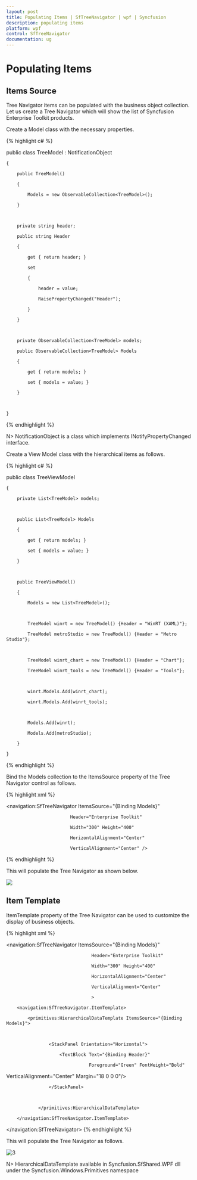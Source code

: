 ```yaml
---
layout: post
title: Populating Items | SfTreeNavigator | wpf | Syncfusion
description: populating items 
platform: wpf
control: SfTreeNavigator 
documentation: ug
---
```


# Populating Items 

## Items Source 

Tree Navigator items can be populated with the business object collection. Let us create a Tree Navigator which will show the list of Syncfusion Enterprise Toolkit products.  

Create a Model class with the necessary properties. 


{% highlight c# %}

  public class TreeModel : NotificationObject

    {

        public TreeModel()

        {

            Models = new ObservableCollection<TreeModel>();

        }



        private string header;

        public string Header

        {

            get { return header; }

            set

            {

                header = value;

                RaisePropertyChanged("Header");

            }

        }



        private ObservableCollection<TreeModel> models;

        public ObservableCollection<TreeModel> Models

        {

            get { return models; }

            set { models = value; }

        }



    }
{% endhighlight %}


N> NotificationObject is a class which implements INotifyPropertyChanged interface.


Create a View Model class with the hierarchical items as follows.  


{% highlight c# %}

public class TreeViewModel 

    {

        private List<TreeModel> models;



        public List<TreeModel> Models

        {

            get { return models; }

            set { models = value; }

        }



        public TreeViewModel()

        {

            Models = new List<TreeModel>();



            TreeModel winrt = new TreeModel() {Header = "WinRT (XAML)"};

            TreeModel metroStudio = new TreeModel() {Header = "Metro Studio"};



            TreeModel winrt_chart = new TreeModel() {Header = "Chart"};

            TreeModel winrt_tools = new TreeModel() {Header = "Tools"};



            winrt.Models.Add(winrt_chart);

            winrt.Models.Add(winrt_tools);



            Models.Add(winrt);

            Models.Add(metroStudio);

        }

    }
{% endhighlight %}




 Bind the Models collection to the ItemsSource property of the Tree Navigator control as follows. 


{% highlight xml %}

<navigation:SfTreeNavigator ItemsSource="{Binding Models}"  

                            Header="Enterprise Toolkit"

                            Width="300" Height="400"

                            HorizontalAlignment="Center"

                            VerticalAlignment="Center" />


{% endhighlight %}


 This will populate the Tree Navigator as shown below. 



![](Populating-Items_images/Populating-Items_img1.png)





## Item Template 

ItemTemplate property of the Tree Navigator can be used to customize the display of business objects. 


{% highlight xml %}

<navigation:SfTreeNavigator ItemsSource="{Binding Models}"  

                                    Header="Enterprise Toolkit"

                                    Width="300" Height="400"

                                    HorizontalAlignment="Center"

                                    VerticalAlignment="Center"

                                    >

        <navigation:SfTreeNavigator.ItemTemplate>

            <primitives:HierarchicalDataTemplate ItemsSource="{Binding Models}">

              

                    <StackPanel Orientation="Horizontal">

                        <TextBlock Text="{Binding Header}" 

                                   Foreground="Green" FontWeight="Bold" 

VerticalAlignment="Center" Margin="18 0 0 0"/>

                    </StackPanel>

               

                </primitives:HierarchicalDataTemplate>

        </navigation:SfTreeNavigator.ItemTemplate>

 </navigation:SfTreeNavigator>
{% endhighlight %}




This will populate the Tree Navigator as follows.



![3](Populating-Items_images/Populating-Items_img2.png)





N> HierarchicalDataTemplate available in Syncfusion.SfShared.WPF dll under the Syncfusion.Windows.Primitives namespace



